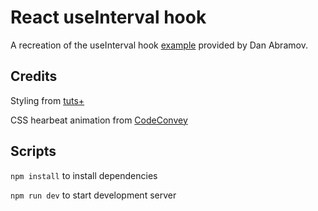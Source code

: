 # React useInterval hook
A recreation of the useInterval hook [example](https://overreacted.io/making-setinterval-declarative-with-react-hooks/) provided by Dan Abramov.

## Credits
Styling from [tuts+](https://webdesign.tutsplus.com/tutorials/building-responsive-forms-with-flexbox--cms-26767)

CSS hearbeat animation from [CodeConvey](https://codeconvey.com/css-heartbeat-monitor-animation/)

## Scripts
`npm install` to install dependencies

`npm run dev` to start development server